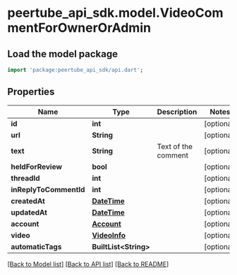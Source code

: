 # peertube_api_sdk.model.VideoCommentForOwnerOrAdmin

## Load the model package
```dart
import 'package:peertube_api_sdk/api.dart';
```

## Properties
Name | Type | Description | Notes
------------ | ------------- | ------------- | -------------
**id** | **int** |  | [optional] 
**url** | **String** |  | [optional] 
**text** | **String** | Text of the comment | [optional] 
**heldForReview** | **bool** |  | [optional] 
**threadId** | **int** |  | [optional] 
**inReplyToCommentId** | **int** |  | [optional] 
**createdAt** | [**DateTime**](DateTime.md) |  | [optional] 
**updatedAt** | [**DateTime**](DateTime.md) |  | [optional] 
**account** | [**Account**](Account.md) |  | [optional] 
**video** | [**VideoInfo**](VideoInfo.md) |  | [optional] 
**automaticTags** | **BuiltList&lt;String&gt;** |  | [optional] 

[[Back to Model list]](../README.md#documentation-for-models) [[Back to API list]](../README.md#documentation-for-api-endpoints) [[Back to README]](../README.md)


